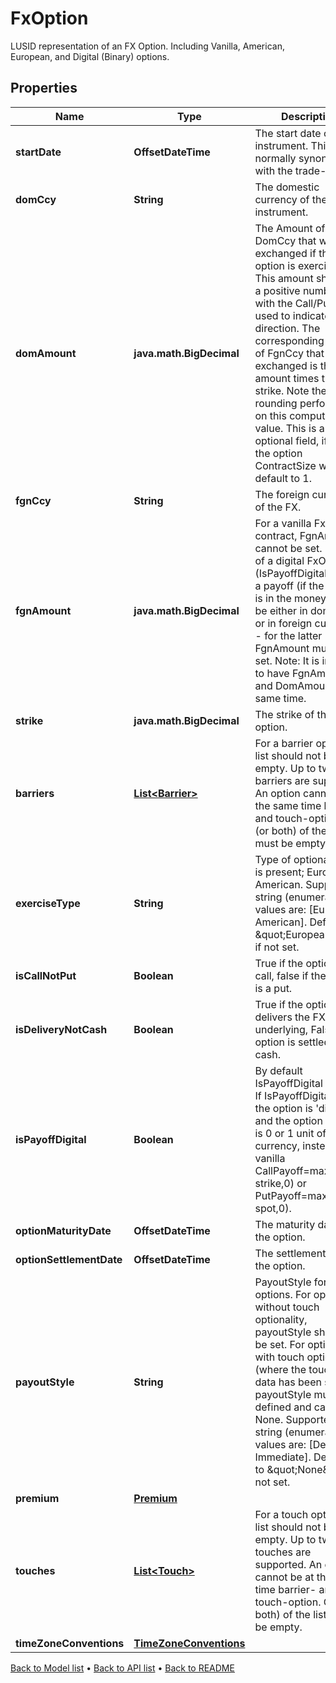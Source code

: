 

# FxOption

LUSID representation of an FX Option.  Including Vanilla, American, European, and Digital (Binary) options.

## Properties

| Name | Type | Description | Notes |
|------------ | ------------- | ------------- | -------------|
|**startDate** | **OffsetDateTime** | The start date of the instrument. This is normally synonymous with the trade-date. |  |
|**domCcy** | **String** | The domestic currency of the instrument. |  |
|**domAmount** | **java.math.BigDecimal** | The Amount of DomCcy that will be exchanged if the option is exercised.  This amount should be a positive number, with the Call/Put flag used to indicate direction.  The corresponding amount of FgnCcy that will be exchanged is this amount times the strike.  Note there is no rounding performed on this computed value.  This is an optional field, if not set the option ContractSize will default to 1. |  [optional] |
|**fgnCcy** | **String** | The foreign currency of the FX. |  |
|**fgnAmount** | **java.math.BigDecimal** | For a vanilla FxOption contract, FgnAmount cannot be set.  In case of a digital FxOption (IsPayoffDigital&#x3D;&#x3D;true)  a payoff (if the option is in the money) can be either  in domestic or in foreign currency - for the latter  FgnAmount must be set.  Note: It is invalid to have FgnAmount and DomAmount  at the same time. |  [optional] |
|**strike** | **java.math.BigDecimal** | The strike of the option. |  [optional] |
|**barriers** | [**List&lt;Barrier&gt;**](Barrier.md) | For a barrier option the list should not be empty. Up to two barriers are supported.  An option cannot be at the same time barrier- and touch-option.  One (or both) of the lists must be empty. |  [optional] |
|**exerciseType** | **String** | Type of optionality that is present; European, American.    Supported string (enumeration) values are: [European, American].  Defaults to \&quot;European\&quot; if not set. |  [optional] |
|**isCallNotPut** | **Boolean** | True if the option is a call, false if the option is a put. |  |
|**isDeliveryNotCash** | **Boolean** | True if the option delivers the FX underlying, False if the option is settled in cash. |  |
|**isPayoffDigital** | **Boolean** | By default IsPayoffDigital is false. If IsPayoffDigital&#x3D;true,  the option is &#39;digital&#39;, and the option payoff is 0 or 1 unit of currency,  instead of a vanilla CallPayoff&#x3D;max(spot-strike,0) or PutPayoff&#x3D;max(strike-spot,0). |  [optional] |
|**optionMaturityDate** | **OffsetDateTime** | The maturity date of the option. |  |
|**optionSettlementDate** | **OffsetDateTime** | The settlement date of the option. |  |
|**payoutStyle** | **String** | PayoutStyle for touch options.     For options without touch optionality, payoutStyle should not be set.  For options with touch optionality (where the touches data has been set), payoutStyle must be defined and cannot be None.    Supported string (enumeration) values are: [Deferred, Immediate].  Defaults to \&quot;None\&quot; if not set. |  [optional] |
|**premium** | [**Premium**](Premium.md) |  |  [optional] |
|**touches** | [**List&lt;Touch&gt;**](Touch.md) | For a touch option the list should not be empty. Up to two touches are supported.  An option cannot be at the same time barrier- and touch-option.  One (or both) of the lists must be empty. |  [optional] |
|**timeZoneConventions** | [**TimeZoneConventions**](TimeZoneConventions.md) |  |  [optional] |



[Back to Model list](../README.md#documentation-for-models) &#8226; [Back to API list](../README.md#documentation-for-api-endpoints) &#8226; [Back to README](../README.md)


